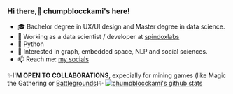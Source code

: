 ### Hi there,👋 chumpblocckami's here!

- 🎓 Bachelor degree in UX/UI design and Master degree in data science.
- 🔭 Working as a data scientist / developer at [spindoxlabs](https://www.spindoxlabs.com/) 
- 🐍 Python
- 🔎 Interested in graph, embedded space, NLP and social sciences.
- 📫 Reach me: [my socials](https://chumpblocckami.github.io/)

✨**I'M OPEN TO COLLABORATIONS**, expecially for mining games (like Magic the Gathering or [Battlegrounds](https://github.com/chumpblocckami/MiningBattlegrounds))✨
[![chumpblocckami's github stats](https://github-readme-stats.vercel.app/api?username=chumpblocckami&theme=tokyonight&show_icons=true)](https://github.com/chumpblocckami/github-readme-stats)
